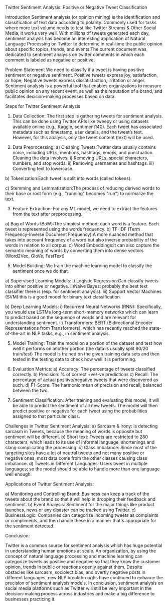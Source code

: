Twitter Sentiment Analysis: Positive or Negative Tweet Classification

Introduction
Sentiment analysis (or opinion mining) is the identification and classification of text data according to polarity. Commonly used for tasks where more text volume needs to test like Twitter Streams & Other Social Media, it works very well. With millions of tweets generated each day, sentiment analysis has become an interesting application of Natural Language Processing on Twitter to determine in real-time the public opinion about specific topics, trends, and events.The current document was dedicated to sentiment analysis on twitter comments in which each comment is labeled as negative or positive.

Problem Statement
We need to classify if a tweet is having positive sentiment or negative sentiment. Positive tweets express joy, satisfaction, or hope; Negative tweets express dissatisfaction, irritation or anger. Sentiment analysis is a powerful tool that enables organizations to measure public opinion on any recent event, as well as the reputation of a brand, and facilitates decision-making processes based on data.

Steps for Twitter Sentiment Analysis
1) Data Collection:
The first step is gathering tweets for sentiment analysis. This can be done using Twitter APIs like tweepy or using datasets available online (e.g., Kaggle, sentiment140).
Each tweet has associated metadata such as timestamp, user details, and the tweet’s text. However, for this analysis, only the tweet content (text) will be used.

2) Data Preprocessing:
a) Cleaning Tweets:Twitter data usually contains noise, including URLs, mentions, hashtags, emojis, and punctuation. Cleaning the data involves:
i) Removing URLs, special characters, numbers, and stop words.
ii) Removing usernames and hashtags.
iii) Converting text to lowercase.

b) Tokenization:Each tweet is split into words (called tokens).

c) Stemming and Lemmatization:The process of reducing derived words to their base or root form (e.g., "running"  becomes  "run") to normalize the text.

3) Feature Extraction: For any ML model, we need to extract the features from the text after preprocessing.

a) Bag of Words (BoW):The simplest method; each word is a feature. Each tweet is represented using the words frequency.
b) TF-IDF (Term Frequency-Inverse Document Frequency):A more nuanced method that takes into account frequency of a word but also inverse probability of the words in relation to all corpus.
c) Word Embeddings:It can also capture the semantic meaning of words by converting them into dense vectors (Word2Vec, GloVe, FastText)

5) Model Building: We train the machine learning model to classify the sentiment once we do that.

a) Supervised Learning Models:
i) Logistic Regression:Can classify tweets into either positive or negative.
ii)Naive Bayes: probably the best text classifier there is (esp. for sentiment analysis).
iii) Support Vector Machines (SVM):this is a good model for binary text classification.

b) Deep Learning Models:
i) Recurrent Neural Networks (RNN): Specifically, you would use LSTMs long-term short-memory networks which can learn to predict based on the sequence of words and are relevant for understanding sentiment.
ii) Transformers: BERT (Bidirectional Encoder Representations from Transformers), which has recently reached the state-of-the-art in NLP tasks, e.g., in sentiment analysis.

5) Model Training:
Train the model on a portion of the dataset and test how well it performs on another portion (the data is usually split 80/20 train/test)
The model is trained on the given training data sets and then tested in the testing data to check how well it is performing.

6) Evaluation Metrics:
a) Accuracy: The percentage of tweets classified correctly.
b) Precision:  % of correct +ve/-ve predictions
c) Recall: The percentage of actual positive/negative tweets that were discovered as such.
d) F1-Score: The harmonic mean of precision and recall, balanced between the two.

7) Sentiment Classification:
After training and evaluating this model, it will be able to predict the sentiment of all new tweets.
The model will then predict positive or negative for each tweet using the probabilities assigned to that particular class.

Challenges in Twitter Sentiment Analysis:
a) Sarcasm & Irony: Is detecting sarcasm in Tweets, because the meaning of words is opposite but sentiment will be different.
b) Short text: Tweets are restricted to 280 characters, which leads to its use of informal language, shortenings and slang complicating the processing.
c) Class Imbalance: Since most of the targeting sites have a lot of neutral tweets and not many positive or negative ones, most data come from the other classes causing class imbalance.
d) Tweets in Different Languages: Users tweet in multiple languages; so the model should be able to handle more than one language well enough. 

Applications of Twitter Sentiment Analysis:

a) Monitoring and Controlling Brand: Business can keep a track of the tweets about the brand so that it will help in dropping their feedback and sentiment.
b) Event Analysis: Sentiment for the major things like product launches, news or any disaster can be tracked using Twitter.
c) BusinessLogic: Companies can categorize incoming tweets as complaints or compliments, and then handle these in a manner that's appropriate for the sentiment detected.

Conclusion:

Twitter is a common source for sentiment analysis which has huge potential in understanding human emotions at scale. An organization, by using the concept of natural language processing and machine learning can categorize tweets as positive and negative so that they know the customer opinion, trends in public or reactions openly against them. Despite obstacles like sarcasm, sociolect bias, and overtly negative posts in different languages, new NLP breakthroughs have continued to enhance the precision of sentiment analysis models.
In conclusion, sentiment analysis on social media platforms such as Twitter will still be very important in the decision-making process across industries and make a big difference to businesses practicing it.









      

